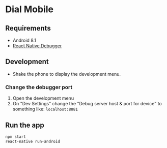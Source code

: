 # Dial Mobile

## Requirements

- Android 8.1
- [React Native Debugger](https://github.com/jhen0409/react-native-debugger)

## Development

- Shake the phone to display the development menu.

### Change the debugger port

1. Open the development menu
2. On "Dev Settings" change the "Debug server 
host & port for device" to something like:
`localhost:8081`

## Run the app

```bash
npm start
react-native run-android
```

